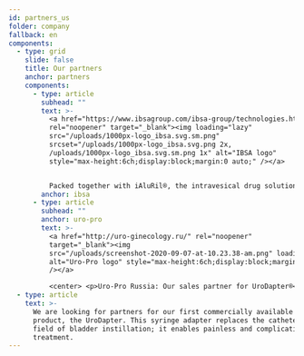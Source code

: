 ```yaml
---
id: partners_us
folder: company
fallback: en
components:
  - type: grid
    slide: false
    title: Our partners
    anchor: partners
    components:
      - type: article
        subhead: ""
        text: >-
          <a href="https://www.ibsagroup.com/ibsa-group/technologies.html"
          rel="noopener" target="_blank"><img loading="lazy"
          src="/uploads/1000px-logo_ibsa.svg.sm.png"
          srcset="/uploads/1000px-logo_ibsa.svg.png 2x,
          /uploads/1000px-logo_ibsa.svg.sm.png 1x" alt="IBSA logo"
          style="max-height:6ch;display:block;margin:0 auto;" /></a>


          Packed together with iAluRil®, the intravesical drug solution from IBSA (Switzerland), the UroDapter® is available under the name iAluadapter®, in more than 30 countries.
        anchor: ibsa
      - type: article
        subhead: ""
        anchor: uro-pro
        text: >-
          <a href="http://uro-ginecology.ru/" rel="noopener"
          target="_blank"><img
          src="/uploads/screenshot-2020-09-07-at-10.23.38-am.png" loading="lazy"
          alt="Uro-Pro logo" style="max-height:6ch;display:block;margin:0 auto;"
          /></a>

          <center> <p>Uro-Pro Russia: Our sales partner for UroDapter®</p> </center>
  - type: article
    text: >-
      We are looking for partners for our first commercially available
      product, the UroDapter. This syringe adapter replaces the catheter in the
      field of bladder instillation; it enables painless and complication-free
      treatment.
---
```

